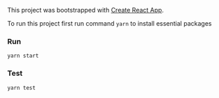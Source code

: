This project was bootstrapped with [Create React App](https://github.com/facebook/create-react-app).

To run this project first run command `yarn` to install essential packages

### Run
`yarn start`

### Test
`yarn test`
